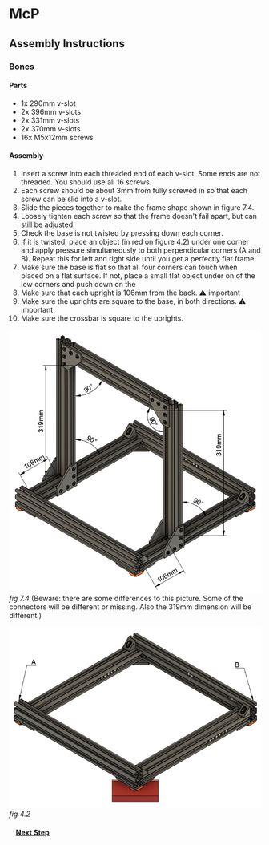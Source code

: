 # McP

## Assembly Instructions

### Bones

#### Parts  

* 1x 290mm v-slot
* 2x 396mm v-slots
* 2x 331mm v-slots
* 2x 370mm v-slots
* 16x M5x12mm screws

#### Assembly

1. Insert a screw into each threaded end of each v-slot.  Some ends are not threaded.  You should use all 16 screws.
1. Each screw should be about 3mm from fully screwed in so that each screw can be slid into a v-slot.
1. Slide the pieces together to make the frame shape shown in figure 7.4.
1. Loosely tighten each screw so that the frame doesn't fail apart, but can still be adjusted.
1. Check the base is not twisted by pressing down each corner.
1. If it is twisted, place an object (in red on figure 4.2) under one corner and apply pressure simultaneously to both perpendicular corners (A and B). Repeat this for left and right side until you get a perfectly flat frame.
1. Make sure the base is flat so that all four corners can touch when placed on a flat surface.  If not, place a small flat object under on of the low corners and push down on the 
1. Make sure that each upright is 106mm from the back.
   :warning: important
1. Make sure the uprights are square to the base, in both directions.
   :warning: important
1. Make sure the crossbar is square to the uprights.



![](img/fig7.4.jpg)\
*fig 7.4* (Beware: there are some differences to this picture.  Some of the connectors will be different or missing.  Also the 319mm dimension will be different.)

![](img/fig4.2.jpg)\
*fig 4.2*

#### &nbsp;&nbsp;&nbsp; [Next Step](joints.md)
